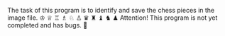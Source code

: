 The task of this program is to identify and save the chess pieces in the image file. ♔ ♕ ♖ ♗ ♘ ♙ ♛ ♜ ♝ ♞ ♟
Attention! This program is not yet completed and has bugs. 🚫 
